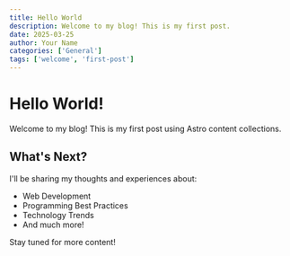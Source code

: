 ```yaml
---
title: Hello World
description: Welcome to my blog! This is my first post.
date: 2025-03-25
author: Your Name
categories: ['General']
tags: ['welcome', 'first-post']
---
```


# Hello World!

Welcome to my blog! This is my first post using Astro content collections.

## What's Next?

I'll be sharing my thoughts and experiences about:
- Web Development
- Programming Best Practices
- Technology Trends
- And much more!

Stay tuned for more content!
